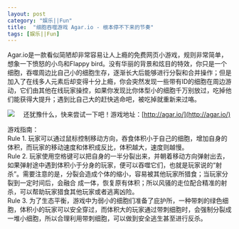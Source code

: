 ```yaml
---
layout: post
category: "娱乐||Fun"
title:  "细胞吞噬游戏 Agar.io - 根本停不下来的节奏"
tags: [娱乐||Fun] 
---
```

 Agar.io是一款看似简陋却非常容易让人上瘾的免费网页小游戏，规则非常简单，想象一下愤怒的小鸟和Flappy bird。没有华丽的背景和炫目的特效，你只是一个细胞，吞噬周边比自己小的细胞生存，逐渐长大后能够进行分裂和合并操作；但是加入了在线多人元素后却变得十分上瘾，你会突然发现一些带有ID的细胞在周边游动，它们由其他在线玩家操控，如果你发现比你体型小的细胞千万别放过，吃掉他们能获得大提升；遇到比自己大的赶快逃命吧，被吃掉就重新来过咯。    
      
 ![](http://ww2.sinaimg.cn/mw690/4df62ff3gw1eru9w872adj20y70gkmyo.jpg)    
还犹豫什么，快来尝试一下吧！游戏地址：[http://agar.io/](http://agar.io/)      

游戏指南：   
Rule 1. 玩家可以通过鼠标控制移动方向，吞食体积小于自己的细胞，增加自身的体积，而玩家的移动速度和体积成反比，体积越大，速度则越慢。    
Rule 2. 玩家使用空格键可以把自身的一半分裂出来，并朝着移动方向弹射出去，如果弹射途中遇到体积小于分身的玩家，便可以吞噬它们，也就是玩家说的“射杀”。需要注意的是，分裂会造成个体的缩小，容易被其他玩家所猎食；当玩家分裂到一定时间后，会融合 成一体，恢复原有体积；所以风骚的走位配合精准的射杀，可以帮助玩家猎食其他玩家或者逃离凶险。    
Rule 3. 为了生态平衡，游戏中为弱小的细胞们准备了庇护所，一种带刺的绿色细胞，体积小的玩家可以安全穿过，而体积大的玩家通过带刺细胞时，会强制分裂成一堆小细胞，所以合理利用带刺细胞，可以做到安全逃生甚至进行反杀。     

 
